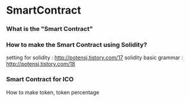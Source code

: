 # SmartContract

### What is the "Smart Contract"


### How to make the Smart Contract using Solidity?

setting for solidity : http://potensj.tistory.com/17
solidity basic grammar : http://potensj.tistory.com/18


### Smart Contract for ICO 
How to make token, token percentage 
